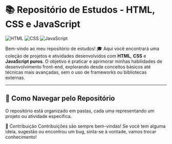 # 📚 Repositório de Estudos - HTML, CSS e JavaScript

![HTML](https://img.shields.io/badge/HTML-%23E34F26.svg?style=for-the-badge&logo=html5&logoColor=white)
![CSS](https://img.shields.io/badge/CSS-%231572B6.svg?style=for-the-badge&logo=css3&logoColor=white)
![JavaScript](https://img.shields.io/badge/JavaScript-%23F7DF1E.svg?style=for-the-badge&logo=javascript&logoColor=black)

Bem-vindo ao meu repositório de estudos! 🎓 Aqui você encontrará uma coleção de projetos e atividades desenvolvidos com **HTML**, **CSS** e **JavaScript puros**. O objetivo é praticar e aprimorar minhas habilidades de desenvolvimento front-end, explorando desde conceitos básicos até técnicas mais avançadas, sem o uso de frameworks ou bibliotecas externas.

---

## 🚀 Como Navegar pelo Repositório

O repositório está organizado em pastas, cada uma representando um projeto ou atividade específica.

🤝 Contribuição
Contribuições são sempre bem-vindas! Se você tem alguma ideia, sugestão ou encontrou um bug, sinta-se à vontade, vamos trocar conhecimento!